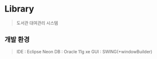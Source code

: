 # Library

> 도서관 대여관리 시스템

##  개발 환경
> IDE : Eclipse Neon
> DB : Oracle 11g xe
> GUI : SWING(+windowBuilder)
